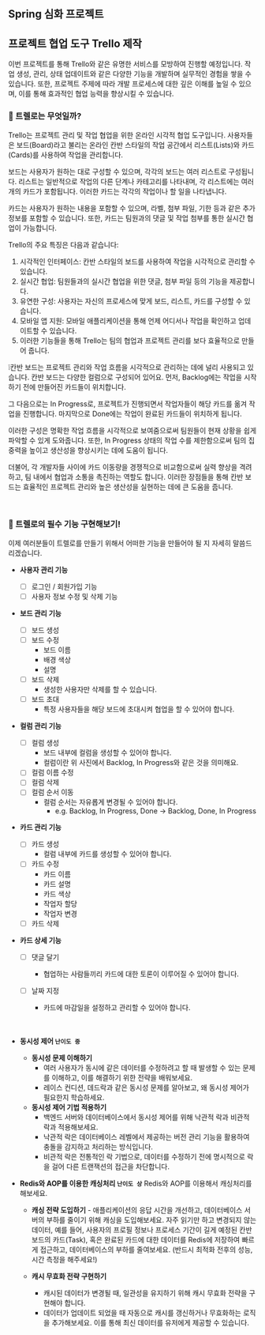 <aside>
<h1>Spring 심화 프로젝트</h1>

</aside>

<h2>프로젝트 협업 도구 Trello 제작</h2>

이번 프로젝트를 통해 Trello와 같은 유명한 서비스를 모방하여 진행할 예정입니다.
작업 생성, 관리, 상태 업데이트와 같은 다양한 기능을 개발하며 실무적인 경험을 쌓을 수 있습니다.
또한, 프로젝트 주제에 따라 개발 프로세스에 대한 깊은 이해를 높일 수 있으며, 이를 통해 효과적인 협업 능력을 향상시킬 수 있습니다.

### **🤔** 트렐로는 무엇일까?

Trello는 프로젝트 관리 및 작업 협업을 위한 온라인 시각적 협업 도구입니다. 사용자들은 보드(Board)라고 불리는 온라인 칸반 스타일의 작업 공간에서 리스트(Lists)와 카드(Cards)를 사용하여 작업을 관리합니다.

보드는 사용자가 원하는 대로 구성할 수 있으며, 각각의 보드는 여러 리스트로 구성됩니다. 리스트는 일반적으로 작업의 다른 단계나 카테고리를 나타내며, 각 리스트에는 여러 개의 카드가 포함됩니다. 이러한 카드는 각각의 작업이나 할 일을 나타냅니다.

카드는 사용자가 원하는 내용을 포함할 수 있으며, 라벨, 첨부 파일, 기한 등과 같은 추가 정보를 포함할 수 있습니다. 또한, 카드는 팀원과의 댓글 및 작업 첨부를 통한 실시간 협업이 가능합니다.

Trello의 주요 특징은 다음과 같습니다:

1. 시각적인 인터페이스: 칸반 스타일의 보드를 사용하여 작업을 시각적으로 관리할 수 있습니다.
2. 실시간 협업: 팀원들과의 실시간 협업을 위한 댓글, 첨부 파일 등의 기능을 제공합니다.
3. 유연한 구성: 사용자는 자신의 프로세스에 맞게 보드, 리스트, 카드를 구성할 수 있습니다.
4. 모바일 앱 지원: 모바일 애플리케이션을 통해 언제 어디서나 작업을 확인하고 업데이트할 수 있습니다.
5. 이러한 기능들을 통해 Trello는 팀의 협업과 프로젝트 관리를 보다 효율적으로 만들어 줍니다.

❕칸반 보드는 프로젝트 관리와 작업 흐름을 시각적으로 관리하는 데에 널리 사용되고 있습니다. 칸반 보드는 다양한 컬럼으로 구성되어 있어요. 먼저, Backlog에는 작업을 시작하기 전에 만들어진 카드들이 위치합니다.

그 다음으로는 In Progress로, 프로젝트가 진행되면서 작업자들이 해당 카드를 옮겨 작업을 진행합니다. 마지막으로 Done에는 작업이 완료된 카드들이 위치하게 됩니다.

이러한 구성은 명확한 작업 흐름을 시각적으로 보여줌으로써 팀원들이 현재 상황을 쉽게 파악할 수 있게 도와줍니다. 또한, In Progress 상태의 작업 수를 제한함으로써 팀의 집중력을 높이고 생산성을 향상시키는 데에 도움이 됩니다.

더불어, 각 개발자들 사이에 카드 이동량을 경쟁적으로 비교함으로써 실력 향상을 격려하고, 팀 내에서 협업과 소통을 촉진하는 역할도 합니다. 이러한 장점들을 통해 칸반 보드는 효율적인 프로젝트 관리와 높은 생산성을 실현하는 데에 큰 도움을 줍니다.

<br/>

### **🚀** 트렐로의 필수 기능 구현해보기!

이제 여러분들이 트렐로를 만들기 위해서 어떠한 기능을 만들어야 될 지 자세히 말씀드리겠습니다.

- **사용자 관리 기능**
    - [ ]  로그인 / 회원가입 기능
    - [ ]  사용자 정보 수정 및 삭제 기능
- **보드 관리 기능**
    - [ ]  보드 생성
    - [ ]  보드 수정
        - 보드 이름
        - 배경 색상
        - 설명
    - [ ]  보드 삭제
        - 생성한 사용자만 삭제를 할 수 있습니다.
    - [ ]  보드 초대
        - 특정 사용자들을 해당 보드에 초대시켜 협업을 할 수 있어야 합니다.
- **컬럼 관리 기능**
    - [ ]  컬럼 생성
        - 보드 내부에 컬럼을 생성할 수 있어야 합니다.
        - 컬럼이란 위 사진에서 Backlog, In Progress와 같은 것을 의미해요.
    - [ ]  컬럼 이름 수정
    - [ ]  컬럼 삭제
    - [ ]  컬럼 순서 이동
        - 컬럼 순서는 자유롭게 변경될 수 있어야 합니다.
            - e.g. Backlog, In Progress, Done → Backlog, Done, In Progress
- **카드 관리 기능**
    - [ ]  카드 생성
        - 컬럼 내부에 카드를 생성할 수 있어야 합니다.
    - [ ]  카드 수정
        - 카드 이름
        - 카드 설명
        - 카드 색상
        - 작업자 할당
        - 작업자 변경
    - [ ]  카드 삭제
- **카드 상세 기능**
    - [ ]  댓글 달기
        - 협업하는 사람들끼리 카드에 대한 토론이 이루어질 수 있어야 합니다.
    - [ ]  날짜 지정
        - 카드에 마감일을 설정하고 관리할 수 있어야 합니다.

         <br/>
         <br/>

- **동시성 제어 `난이도 중`**
    - **동시성 문제 이해하기**
        - 여러 사용자가 동시에 같은 데이터를 수정하려고 할 때 발생할 수 있는 문제를 이해하고, 이를 해결하기 위한 전략을 배워보세요.
        - 레이스 컨디션, 데드락과 같은 동시성 문제를 알아보고, 왜 동시성 제어가 필요한지 학습하세요.
    - **동시성 제어 기법 적용하기**
        - 백엔드 서버와 데이터베이스에서 동시성 제어를 위해 낙관적 락과 비관적 락과 적용해보세요.
        - 낙관적 락은 데이터베이스 레벨에서 제공하는 버전 관리 기능을 활용하여 충돌을 감지하고 처리하는 방식입니다.
        - 비관적 락은 전통적인 락 기법으로, 데이터를 수정하기 전에 명시적으로 락을 걸어 다른 트랜잭션의 접근을 차단합니다.

- **Redis와 AOP를 이용한 캐싱처리 `난이도 상`**
  Redis와 AOP를 이용해서 캐싱처리를 해보세요.
    - **캐싱 전략 도입하기**
          - 애플리케이션의 응답 시간을 개선하고, 데이터베이스 서버의 부하를 줄이기 위해 캐싱을 도입해보세요.
           자주 읽기만 하고 변경되지 않는 데이터, 예를 들어, 사용자의 프로필 정보나 프로세스 기간이 길게 예정된 칸반 보드의 카드(Task), 혹은 완료된 카드에 대한 데이터를 Redis에 저장하여 빠르게 접근하고, 데이터베이스의 부하를 줄여보세요.
           (반드시 최적화 전후의 성능, 시간 측정을 해주세요!)

    - **캐시 무효화 전략 구현하기**
        - 캐시된 데이터가 변경될 때, 일관성을 유지하기 위해 캐시 무효화 전략을 구현해야 합니다.
        - 데이터가 업데이트 되었을 때 자동으로 캐시를 갱신하거나 무효화하는 로직을 추가해보세요. 이를 통해 최신 데이터를 유저에게 제공할 수 있습니다.
